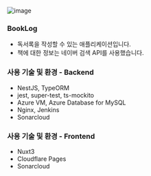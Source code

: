 ![image](https://user-images.githubusercontent.com/58586537/174556560-a429549c-cb1d-4f54-844e-0d98a24505e4.png)

### BookLog

- 독서록을 작성할 수 있는 애플리케이션입니다.
- 책에 대한 정보는 네이버 검색 API를 사용했습니다.

### 사용 기술 및 환경 - Backend

- NestJS, TypeORM
- jest, super-test, ts-mockito
- Azure VM, Azure Database for MySQL
- Nginx, Jenkins
- Sonarcloud

### 사용 기술 및 환경 - Frontend

- Nuxt3
- Cloudflare Pages
- Sonarcloud
